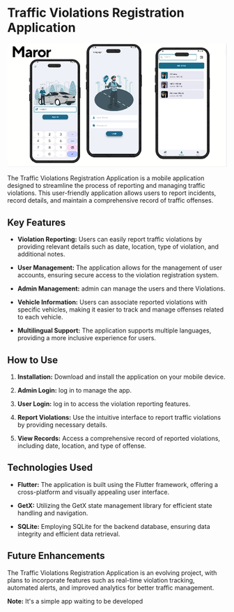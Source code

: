 # Traffic Violations Registration Application

![Splash Image](images/pro.png)

The Traffic Violations Registration Application is a mobile application designed to streamline the process of reporting and managing traffic violations. This user-friendly application allows users to report incidents, record details, and maintain a comprehensive record of traffic offenses.

## Key Features

- **Violation Reporting:** Users can easily report traffic violations by providing relevant details such as date, location, type of violation, and additional notes.

  
- **User Management:** The application allows for the management of user accounts, ensuring secure access to the violation registration system.

- **Admin Management:** admin can manage the users and there Violations.
  
- **Vehicle Information:** Users can associate reported violations with specific vehicles, making it easier to track and manage offenses related to each vehicle.

- **Multilingual Support:** The application supports multiple languages, providing a more inclusive experience for users.

## How to Use

1. **Installation:** Download and install the application on your mobile device.

2. **Admin Login:** log in to manage the app.

3. **User Login:** log in to access the violation reporting features.

4. **Report Violations:** Use the intuitive interface to report traffic violations by providing necessary details.

5. **View Records:** Access a comprehensive record of reported violations, including date, location, and type of offense.


## Technologies Used

- **Flutter:** The application is built using the Flutter framework, offering a cross-platform and visually appealing user interface.

- **GetX:** Utilizing the GetX state management library for efficient state handling and navigation.

- **SQLite:** Employing SQLite for the backend database, ensuring data integrity and efficient data retrieval.

## Future Enhancements

The Traffic Violations Registration Application is an evolving project, with plans to incorporate features such as real-time violation tracking, automated alerts, and improved analytics for better traffic management.

**Note:** It's a simple app waiting to be developed 
